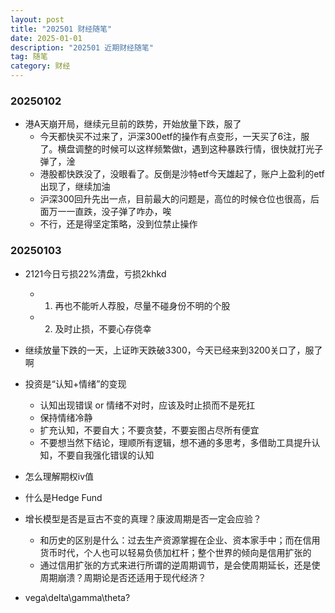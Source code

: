 ```yaml
---
layout: post
title: "202501 财经随笔"
date: 2025-01-01
description: "202501 近期财经随笔"
tag: 随笔
category: 财经
---
```


### 20250102
+ 港A天崩开局，继续元旦前的跌势，开始放量下跌，服了
    - 今天都快买不过来了，沪深300etf的操作有点变形，一天买了6注，服了。横盘调整的时候可以这样频繁做t，遇到这种暴跌行情，很快就打光子弹了，淦
    - 港股都快跌没了，没眼看了。反倒是沙特etf今天雄起了，账户上盈利的etf出现了，继续加油
    - 沪深300回升先出一点，目前最大的问题是，高位的时候仓位也很高，后面万一一直跌，没子弹了咋办，唉
    - 不行，还是得坚定策略，没到位禁止操作


### 20250103
+ 2121今日亏损22%清盘，亏损2khkd
    - 1. 再也不能听人荐股，尽量不碰身份不明的个股
    - 2. 及时止损，不要心存侥幸
+ 继续放量下跌的一天，上证昨天跌破3300，今天已经来到3200关口了，服了啊
+ 投资是“认知+情绪”的变现
    - 认知出现错误 or 情绪不对时，应该及时止损而不是死扛
    - 保持情绪冷静
    - 扩充认知，不要自大；不要贪婪，不要妄图占尽所有便宜
    - 不要想当然下结论，理顺所有逻辑，想不通的多思考，多借助工具提升认知，不要自我强化错误的认知


+ 怎么理解期权iv值
+ 什么是Hedge Fund
+ 增长模型是否是亘古不变的真理？康波周期是否一定会应验？
    - 和历史的区别是什么：过去生产资源掌握在企业、资本家手中；而在信用货币时代，个人也可以轻易负债加杠杆；整个世界的倾向是信用扩张的
    - 通过信用扩张的方式来进行所谓的逆周期调节，是会使周期延长，还是使周期崩溃？周期论是否还适用于现代经济？
+ vega\delta\gamma\theta?
